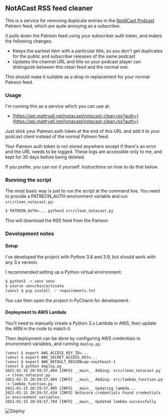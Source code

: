 ## NotACast RSS feed cleaner

This is a service for removing duplicate entries in the 
[NotACast Podcast](https://notacastasoiaf.podbean.com) 
Patreon feed, which are quite annoying as a subscriber.

It pulls down the Patreon feed using your subscriber auth token, and makes
the following changes:

* Keeps the earliest item with a particular title, so you don't get duplicates
for the public and subscriber releases of the same podcast
* Updates the channel URL and title so your podcast player can distinguish
between this clean feed and the normal one.

This should make it suitable as a drop-in replacement for your normal
Patreon feed.

### Usage

I'm running this as a service which you can use at:

* [https://api.mattryall.net/notacast/notacast-clean.rss?auth=](https://api.mattryall.net/notacast/notacast-clean.rss?auth=)

Just stick your Patreon auth token at the end of this URL and add it to your 
podcast client instead of the normal Patreon feed.

Your Patreon auth token is not stored anywhere except if there's an error and
the URL needs to be logged. These logs are accessible only to me, and kept for
30 days before being deleted.

If you prefer, you can run it yourself. Instructions on how to do that below.

### Running the script

The most basic way is just to run the script at the command line.
You need to provide a PATREON_AUTH environment variable
and run `src/clean_notacast.py`:

```bash
$ PATREON_AUTH=... python3 src/clean_notacast.py 
```

This will download the RSS feed from the Patreon

### Development notes

#### Setup

I've developed the project with Python 3.8 and 3.9, but should work with any 3.x version.

I recommended setting up a Python virtual environment:

```bash
$ python3 -m venv venv
$ source venv/bin/activate
(venv) $ pip install -r requirements.txt
```

You can then open the project in PyCharm for development.

#### Deployment to AWS Lambda

You'll need to manually create a Python 3.x Lambda in AWS, then update the 
ARN in the code to match it.

Then deployment can be done by configuring AWS credentials in environment 
variables, and running `deploy.py`:

```
(venv) $ export AWS_ACCESS_KEY_ID=...
(venv) $ export AWS_SECRET_ACCESS_KEY=...
(venv) $ export AWS_DEFAULT_REGION=ap-southeast-1
(venv) $ python deploy.py
2021-01-15 20:59:57,404 [INFO] __main__ Adding: src/clean_notacast.py -> clean_notacast.py
2021-01-15 20:59:57,404 [INFO] __main__ Adding: src/lambda_function.py -> lambda_function.py
2021-01-15 20:59:57,405 [INFO] __main__ Updating lambda...
2021-01-15 20:59:57,434 [INFO] botocore.credentials Found credentials in environment variables.
2021-01-15 20:59:57,704 [INFO] __main__ Updated lambda successfully
```

![Deploy](https://github.com/mattryall/notacast-cleaner/workflows/deploy/badge.svg)
